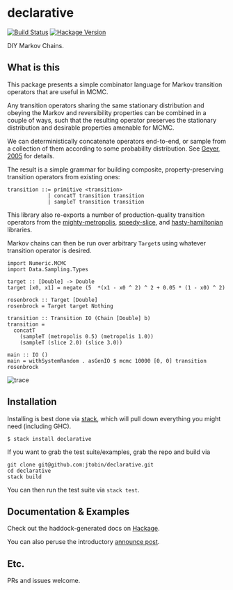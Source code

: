 # declarative

[![Build Status](https://secure.travis-ci.org/jtobin/declarative.png)](http://travis-ci.org/jtobin/declarative)
[![Hackage Version](https://img.shields.io/hackage/v/declarative.svg)](http://hackage.haskell.org/package/declarative)

DIY Markov Chains.

## What is this

This package presents a simple combinator language for Markov transition
operators that are useful in MCMC.

Any transition operators sharing the same stationary distribution and obeying
the Markov and reversibility properties can be combined in a couple of ways,
such that the resulting operator preserves the stationary distribution and
desirable properties amenable for MCMC.

We can deterministically concatenate operators end-to-end, or sample from
a collection of them according to some probability distribution.  See
[Geyer, 2005](http://www.stat.umn.edu/geyer/f05/8931/n1998.pdf) for details.

The result is a simple grammar for building composite, property-preserving
transition operators from existing ones:

    transition ::= primitive <transition>
                 | concatT transition transition
                 | sampleT transition transition

This library also re-exports a number of production-quality transition
operators from the
[mighty-metropolis](https://hackage.haskell.org/package/mighty-metropolis),
[speedy-slice](https://hackage.haskell.org/package/speedy-slice), and
[hasty-hamiltonian](https://hackage.haskell.org/package/hasty-hamiltonian) libraries.

Markov chains can then be run over arbitrary `Target`s using whatever
transition operator is desired.

    import Numeric.MCMC
    import Data.Sampling.Types

    target :: [Double] -> Double
    target [x0, x1] = negate (5  *(x1 - x0 ^ 2) ^ 2 + 0.05 * (1 - x0) ^ 2)

    rosenbrock :: Target [Double]
    rosenbrock = Target target Nothing

    transition :: Transition IO (Chain [Double] b)
    transition =
      concatT
        (sampleT (metropolis 0.5) (metropolis 1.0))
        (sampleT (slice 2.0) (slice 3.0))

    main :: IO ()
    main = withSystemRandom . asGenIO $ mcmc 10000 [0, 0] transition rosenbrock

![trace](https://dl.dropboxusercontent.com/spa/u0s6617yxinm2ca/b2w56upc.png)

## Installation

Installing is best done via [stack](http://haskellstack.org), which will pull
down everything you might need (including GHC).

```
$ stack install declarative
```

If you want to grab the test suite/examples, grab the repo and build via

```
git clone git@github.com:jtobin/declarative.git
cd declarative
stack build
```

You can then run the test suite via `stack test`.

## Documentation & Examples

Check out the haddock-generated docs on
[Hackage](https://hackage.haskell.org/package/declarative).

You can also peruse the introductory [announce
post](https://medium.com/@jaredtobin/a-framework-for-markov-chain-monte-carlo-3fc40df45592).

## Etc.

PRs and issues welcome.

